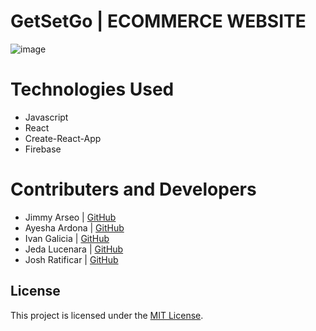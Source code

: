 # GetSetGo | ECOMMERCE WEBSITE


![image](https://github.com/not-joosh/GetSetGo/assets/105687297/6819d412-718f-4fcf-bfd3-98561ef50c79)


# Technologies Used
- Javascript
- React
- Create-React-App
- Firebase


# Contributers and Developers
- Jimmy Arseo | [GitHub](https://github.com/)
- Ayesha Ardona | [GitHub](https://github.com/ayeshachryll)
- Ivan Galicia | [GitHub](https://github.com/)
- Jeda Lucenara | [GitHub](https://github.com/joe90i)
- Josh Ratificar | [GitHub](https://github.com/not-joosh)


## License

This project is licensed under the [MIT License](LICENSE).
